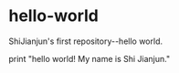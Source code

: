 # hello-world
ShiJianjun's first repository--hello world.

print "hello world! My name is Shi Jianjun."
